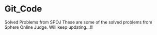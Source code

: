 # Git_Code
Solved Problems from SPOJ
These are some of the solved problems from Sphere Online Judge. 
Will keep updating...!!!

